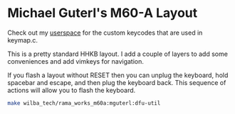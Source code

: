 # Michael Guterl's M60-A Layout

Check out my [userspace](users/mguterl) for the custom keycodes that are used
in keymap.c.

This is a pretty standard HHKB layout. I add a couple of layers to add
some conveniences and add vimkeys for navigation.

If you flash a layout without RESET then you can unplug the keyboard, hold
spacebar and escape, and then plug the keyboard back. This sequence of
actions will allow you to flash the keyboard.

```sh
make wilba_tech/rama_works_m60a:mguterl:dfu-util
```
